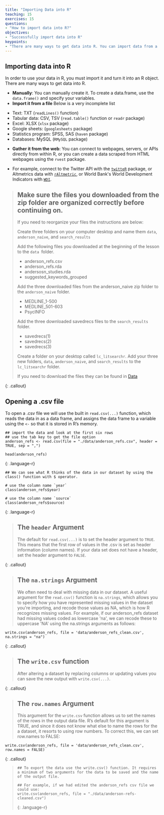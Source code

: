 ```yaml
---
title: "Importing Data into R"
teaching: 15
exercises: 15
questions:
- "How to import data into R?"
objectives:
- "Successfully import data into R"
keypoints:
- "There are many ways to get data into R. You can import data from a .csv file using the read.csv(...) function."
---
```


## Importing data into R
In order to use your data in R, you must import it and turn it into an R object. There are many ways to get data into R.

* **Manually**: You can manually create it. To create a data.frame, use the `data.frame()` and specify your variables. 
* **Import it from a file** Below is a very incomplete list
+ Text: TXT (`readLines()` function)
+ Tabular data: CSV, TSV (`read.table()` function or `readr` package)
+ Excel: XLSX (`xlsx` package)
+ Google sheets: (`googlesheets` package)
+ Statistics program: SPSS, SAS (`haven` package)
+ Databases: MySQL (`RMySQL` package)
* **Gather it from the web**: You can connect to webpages, servers, or APIs directly from within R, or you can create a data scraped from HTML webpages using the `rvest` package. 
- For example, connect to the Twitter API with the [`twitteR`](https://sites.google.com/site/miningtwitter/questions/talking-about/wordclouds/wordcloud1) package, or Altmetrics data with [`rAltmetric`](https://cran.r-project.org/web/packages/rAltmetric/vignettes/intro-to-altmetric.html), or World Bank's World Development Indicators with [`WDI`](https://cran.r-project.org/web/packages/WDI/WDI.pdf).

> ## Make sure the files you downloaded from the zip folder are organized correctly before continuing on. 
>
> If you need to reorganize your files the instructions are below:
>
> Create three folders on your computer desktop and name them `data`, `anderson_naive`, and `search_results`
>  
> Add the following files you downloaded at the beginning of the lesson to the `data `folder. 
> * anderson_refs.csv
> * anderson_refs.rda
> * andersosn_studies.rda
> * suggested_keywords_grouped
>
> Add the three downloaded files from the anderson_naive zip folder to the `anderson_naive` folder.
> * MEDLINE_1-500
> * MEDLINE_501-603
> * PsycINFO
>
> Add the three downloaded savedrecs files to the `search_results` folder. 
> * savedrecs(1)
> * savedrecs(2)
> * savedrecs(3)
>
> Create a folder on your desktop called `lc_litsearchr`. Add your three new folders, `data`, `anderson_naive`, and `search_results` to the `lc_litsearchr` folder.
>
> If you need to download the files they can be found in [Data](https://ameliakallaher.github.io/lc-litsearchr/index.html) 
>
{: .callout}

## Opening a .csv file
To open a .csv file we will use the built in `read.csv(...)` function, which reads the data in as a data frame, and assigns the data frame to a variable using the `<-` so that it is stored in R’s memory. 

~~~
## import the data and look at the first six rows
## use the tab key to get the file option
anderson_refs <- read.csv(file = "./data/anderson_refs.csv", header = TRUE, sep = ",")

head(anderson_refs)
~~~
{: .language-r}

~~~
## We can see what R thinks of the data in our dataset by using the class() function with $ operator.

# use the column name `year`
class(anderson_refs$year)

# use the column name `source`
class(anderson_refs$source)
~~~
{: .language-r}

> ## The `header` Argument
> The default for `read.csv(...)` is to set the header argument to `TRUE`. This means that the first row of values in the .csv is set as header information (column names). 
> If your data set does not have a header, set the header argument to `FALSE`.
>
{: .callout}

> ## The `na.strings` Argument
>
> We often need to deal with missing data in our dataset. A useful argument for the `read.csv()` 
> function is `na.strings`, which allows you to specify how you have represented missing values in 
> the dataset you're importing, and recode those values as NA, which is how R recognizes missing 
> values. For example, if our anderson_refs dataset had missing values coded as lowercase 'na', we 
> can recode these to uppercase 'NA' using the na.strings arguments as follows:

```{r na.strings}
write.csv(anderson_refs, file = 'data/anderson_refs_clean.csv', na.strings = "na")
```
>
{: .callout}

> ## The `write.csv` function
> After altering a dataset by replacing columns or updating values you can save the new output with 
> `write.csv(...)`. 
> 
{: .callout}

> ## The `row.names` Argument
> This argument for the `write.csv` function allows us to set the names of the rows in the output data file. R’s default for this argument is TRUE, and since it does not know what else to name the rows for the a dataset, it resorts to using row numbers. To correct this, we can set row.names to FALSE:

```{r row.namesFALSE}
write.csv(anderson_refs, file = 'data/anderson_refs_clean.csv', row.names = FALSE)
```
>
{: .callout}

>  ~~~
> ## To export the data use the write.csv() function. It requires a minimum of two arguments for the data to be saved and the name of the output file.
> 
> ## For example, if we had edited the anderson_refs csv file we could use:
> write.csv(anderson_refs, file = "./data/anderson-refs-cleaned.csv")
> ~~~
> {: .language-r}
>

